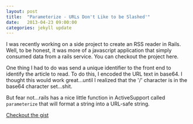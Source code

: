 ```yaml
---
layout: post
title:  "Parameterize - URLs Don't Like to be Slashed'"
date:   2013-04-23 09:00:00
categories: jekyll update
---
```

I was recently working on a side project to create an RSS reader in Rails. Well, to be honest, it was more of a javascript application that simply consumed data from a rails service. You can checkout the project here.

One thing I had to do was send a unique identifier to the front end to identify the article to read. To do this, I encoded the URL text in base64. I thought this would work great...until I realized that the '/' character is in the base64 character set...shit.

But fear not...rails has a nice little function in ActiveSupport called `parameterize` that will format a string into a URL-safe string.

[Checkout the gist][github]


[github]: https://gist.github.com/joeletizia/5431527
